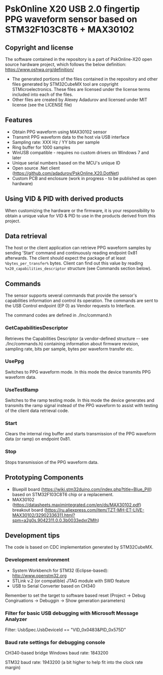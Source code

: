 # PskOnline X20 USB 2.0 fingertip PPG waveform sensor based on STM32F103C8T6 + MAX30102

## Copyright and license

The software contained in the repository is a part of PskOnline-X20 open source hardware project, 
which follows the below definition: https://www.oshwa.org/definition/

* The generated portions of the files contained in the repository and other files generated 
by STM32CubeMX tool are copyright STMicroelectronics. These files are licensed under the license 
terms included into each of the files.
* Other files are created by Alexey Adadurov and licensed under MIT license (see the LICENSE file)

## Features

* Obtain PPG waveform using MAX30102 sensor
* Transmit PPG waveform data to the host via USB interface
* Sampling rate: XXX Hz / YY bits per sample
* Ring buffer for 1000 samples
* WinUSB compatible - requires no custom drivers on Windows 7 and later
* Unique serial numbers based on the MCU's unique ID
* Open source .Net client (https://github.com/adadurov/PskOnline.X20.DotNet) 
* Custom PCB and enclosure (work in progress - to be published as open hardware)

## Using VID & PID with derived products

When customizing the hardware or the firmware, it is your responsibility to obtain a unique value for VID & PID 
to use in the products derived from this project. 

## Data retrieval

The host or the client application can retrieve PPG waveform samples by sending 'Start' command and continuously reading endpoint 0x81 afterwards.
The client should expect the package of at least ```%bytes_per_transfer%``` bytes. Client can find out this value by reading ```%x20_capabilities_descriptor``` structure (see Commands section below).

## Commands

The sensor supports several commands that provide the sensor's capabilities information and control its operation.
The commands are sent to the USB Control endpoint (EP 0) as Vendor requests to Interface.

The command codes are defined in ./Inc/command.h 

### GetCapabilitiesDescriptor

Retrieves the Capabilities Descriptor (a vendor-defined structure -- see ./Inc/commands.h) containing information 
about firmware revision, sampling rate, bits per sample, bytes per waveform transfer etc.

### UsePpg

Switches to PPG waveform mode. In this mode the device transmits PPG waveform data.

### UseTestRamp

Switches to the ramp testing mode. In this mode the device generates and transmits the ramp signal instead of the PPG waveform 
to assist with testing of the client data retrieval code.

### Start

Clears the internal ring buffer and starts transmission of the PPG waveform data (or ramp) on endpoint 0x81.

### Stop

Stops transmission of the PPG waveform data.

## Prototyping Components

* Bluepill board (https://wiki.stm32duino.com/index.php?title=Blue_Pill) based on STM32F103C8T6 chip or a replacement.
* MAX30102 (https://datasheets.maximintegrated.com/en/ds/MAX30102.pdf) breakout board (https://ru.aliexpress.com/item/TZT-MH-ET-LIVE-MAX30102/32902336311.html?spm=a2g0s.9042311.0.0.3b0033edxrZMlh)

## Development tips

The code is based on CDC implementation generated by STM32CubeMX.

### Development environment

* System Workbench for STM32 (Eclipse-based): http://www.openstm32.org
* STLink v.2 (or compatible) JTAG module with SWD feature
* USB to Serial Converter based on CH340

Remember to set the target to software based reset (Project -> Debug Congiruations -> Debuggin -> Show generation parameters)


### Filter for basic USB debugging with Microsoft Message Analyzer

Filter: UsbSpec.UsbDeviceId == "VID_0x0483&PID_0x575D"

### Baud rate settings for debugging console

CH340-based bridge
Windows baud rate: 1843200

STM32 baud rate: 1943200 
(a bit higher to help fit into the clock rate margin)
